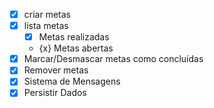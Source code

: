 - [x] criar metas
- [x] lista metas
    - [x] Metas realizadas
    - {x} Metas abertas
- [x] Marcar/Desmascar metas como concluídas
- [x] Remover metas 
- [x] Sistema de Mensagens
- [x] Persistir Dados